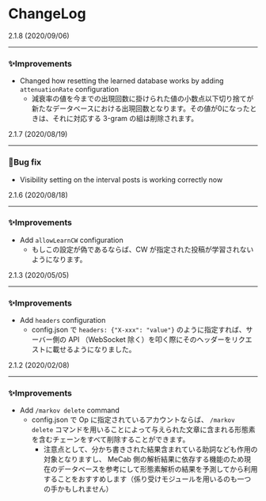 # ChangeLog

2.1.8 (2020/09/06)

---

### ✨Improvements

- Changed how resetting the learned database works by adding `attenuationRate` configuration
  - 減衰率の値を今までの出現回数に掛けられた値の小数点以下切り捨てが新たなデータベースにおける出現回数となります。その値が0になったときは、それに対応する 3-gram の組は削除されます。

2.1.7 (2020/08/19)

---

### 🐛Bug fix

- Visibility setting on the interval posts is working correctly now

2.1.6 (2020/08/18)

---

### ✨Improvements

- Add `allowLearnCW` configuration
  - もしこの設定が偽であるならば、CW が指定された投稿が学習されないようになります。

2.1.3 (2020/05/05)

---

### ✨Improvements

- Add `headers` configuration
  - config.json で `headers: {"X-xxx": "value"}` のように指定すれば、サーバー側の API （WebSocket 除く）を叩く際にそのヘッダーをリクエストに載せるようになりました。

2.1.2 (2020/02/08)

---

### ✨Improvements

- Add `/markov delete` command
  - config.json で Op に指定されているアカウントならば、 `/markov delete` コマンドを用いることによって与えられた文章に含まれる形態素を含むチェーンをすべて削除することができます。
    - 注意点として、分かち書きされた結果含まれている助詞なども作用の対象となりますし、 MeCab 側の解析結果に依存する機能のため現在のデータベースを参考にして形態素解析の結果を予測してから利用することをおすすめします（係り受けモジュールを用いるのも一つの手かもしれません）
